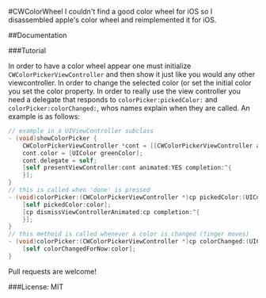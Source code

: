 #CWColorWheel
I couldn't find a good color wheel for iOS so I disassembled apple's color wheel and reimplemented it for iOS.

##Documentation

###Tutorial

In order to have a color wheel appear one must initialize `CWColorPickerViewController` and then show it just like you would any other viewcontroller. In order to change the selected color (or set the initial color you set the color property. In order to really use the view controller you need a delegate that responds to `colorPicker:pickedColor:` and `colorPicker:colorChanged:`, whos names explain when they are called. An example is as follows:
```Objective-C
// example in a UIViewController subclass
- (void)showColorPicker {
    CWColorPickerViewController *cont = [[CWColorPickerViewController alloc] init];
    cont.color = [UIColor greenColor];
    cont.delegate = self;
    [self presentViewController:cont animated:YES completion:^{
    }];
}
// this is called when 'done' is pressed
- (void)colorPicker:(CWColorPickerViewController *)cp pickedColor:(UIColor *)color {
    [self pickedColor:color];
    [cp dismissViewControllerAnimated:cp completion:^{
    }];
}
// this methoid is called whenever a color is changed (finger moves)
- (void)colorPicker:(CWColorPickerViewController *)cp colorChanged:(UIColor *)color {
    [self colorChangedForNow:color];
}
```

Pull requests are welcome!

###License: MIT
